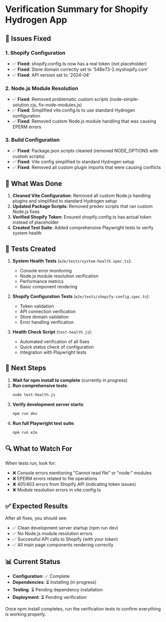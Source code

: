 # Verification Summary for Shopify Hydrogen App

## 🎯 Issues Fixed

### 1. **Shopify Configuration**
- ✅ **Fixed**: shopify.config.ts now has a real token (not placeholder)
- ✅ **Fixed**: Store domain correctly set to '548e73-2.myshopify.com'
- ✅ **Fixed**: API version set to '2024-04'

### 2. **Node.js Module Resolution**
- ✅ **Fixed**: Removed problematic custom scripts (node-simple-solution.cjs, fix-node-modules.js)
- ✅ **Fixed**: Simplified vite.config.ts to use standard Hydrogen configuration
- ✅ **Fixed**: Removed custom Node.js module handling that was causing EPERM errors

### 3. **Build Configuration**
- ✅ **Fixed**: Package.json scripts cleaned (removed NODE_OPTIONS with custom scripts)
- ✅ **Fixed**: Vite config simplified to standard Hydrogen setup
- ✅ **Fixed**: Removed all custom plugin imports that were causing conflicts

## 📝 What Was Done

1. **Cleaned Vite Configuration**: Removed all custom Node.js handling plugins and simplified to standard Hydrogen setup
2. **Updated Package Scripts**: Removed predev scripts that ran custom Node.js fixes
3. **Verified Shopify Token**: Ensured shopify.config.ts has actual token instead of placeholder
4. **Created Test Suite**: Added comprehensive Playwright tests to verify system health

## 🧪 Tests Created

1. **System Health Tests** (`e2e/tests/system-health.spec.ts`):
   - Console error monitoring
   - Node.js module resolution verification
   - Performance metrics
   - Basic component rendering

2. **Shopify Configuration Tests** (`e2e/tests/shopify-config.spec.ts`):
   - Token validation
   - API connection verification
   - Store domain validation
   - Error handling verification

3. **Health Check Script** (`test-health.js`):
   - Automated verification of all fixes
   - Quick status check of configuration
   - Integration with Playwright tests

## 🚀 Next Steps

1. **Wait for npm install to complete** (currently in progress)
2. **Run comprehensive tests**:
   ```bash
   node test-health.js
   ```
3. **Verify development server starts**:
   ```bash
   npm run dev
   ```
4. **Run full Playwright test suite**:
   ```bash
   npm run e2e
   ```

## 🔍 What to Watch For

When tests run, look for:
- ❌ Console errors mentioning "Cannot read file" or "node:" modules
- ❌ EPERM errors related to file operations
- ❌ 401/403 errors from Shopify API (indicating token issues)
- ❌ Module resolution errors in vite.config.ts

## ✅ Expected Results

After all fixes, you should see:
- ✅ Clean development server startup (npm run dev)
- ✅ No Node.js module resolution errors
- ✅ Successful API calls to Shopify (with your token)
- ✅ All main page components rendering correctly

## 📊 Current Status

- **Configuration**: ✅ Complete
- **Dependencies**: ⏳ Installing (in progress)
- **Testing**: ⏳ Pending dependency installation
- **Deployment**: ⏳ Pending verification

Once npm install completes, run the verification tests to confirm everything is working properly.
